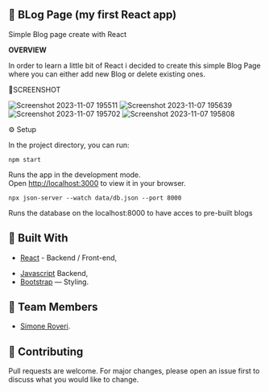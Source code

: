 📨  BLog Page (my first React app)
---

Simple Blog page create with React

**OVERVIEW**

In order to learn a little bit of React i decided to create this simple Blog Page where you can either add new Blog or delete existing ones.

📱SCREENSHOT

![Screenshot 2023-11-07 195511](https://github.com/Roveri91/simple-blog/assets/105217392/005ec837-2943-4426-9cdb-9cdf4b4396cb)
![Screenshot 2023-11-07 195639](https://github.com/Roveri91/simple-blog/assets/105217392/861c0cff-1713-457b-9bf7-b8315717d10b)
![Screenshot 2023-11-07 195702](https://github.com/Roveri91/simple-blog/assets/105217392/28a44f74-1620-4fdf-8383-f57966d1bf6c)
![Screenshot 2023-11-07 195808](https://github.com/Roveri91/simple-blog/assets/105217392/f0f02bb1-d5ec-40f5-97b8-856548fb458e)


⚙️ Setup

In the project directory, you can run:


```
npm start
```
Runs the app in the development mode.\
Open [http://localhost:3000](http://localhost:3000) to view it in your browser.


```
npx json-server --watch data/db.json --port 8000
```
Runs the database on the localhost:8000 to have acces to pre-built blogs

🔨 Built With
---
* [React](https://react.dev/) - Backend / Front-end,
+ [Javascript](https://www.javascript.com/) Backend,
+ [Bootstrap](https://getbootstrap.com/) — Styling.

🗿 Team Members
---
* [Simone Roveri](https://www.linkedin.com/in/simone-roveri/).


💅 Contributing
---
Pull requests are welcome. For major changes, please open an issue first to discuss what you would like to change.
